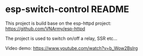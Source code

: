 # esp-switch-control README #

This project is build base on the esp-httpd project: https://github.com/VNArmy/esp-httpd

The project is used to switch on/off a relay, SSR etc...

Video demo: https://www.youtube.com/watch?v=b_Wow2BsIrg
